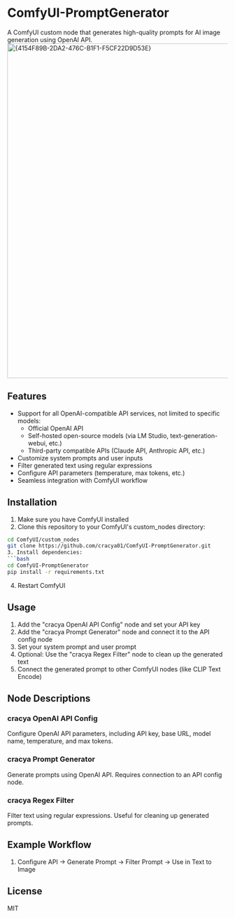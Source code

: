 # ComfyUI-PromptGenerator

A ComfyUI custom node that generates high-quality prompts for AI image generation using OpenAI API.
<img width="764" alt="{4154F89B-2DA2-476C-B1F1-F5CF22D9D53E}" src="https://github.com/user-attachments/assets/03c002ef-1837-4357-a18d-f5d003d199d7" />


## Features

- Support for all OpenAI-compatible API services, not limited to specific models:
  - Official OpenAI API
  - Self-hosted open-source models (via LM Studio, text-generation-webui, etc.)
  - Third-party compatible APIs (Claude API, Anthropic API, etc.)
- Customize system prompts and user inputs
- Filter generated text using regular expressions
- Configure API parameters (temperature, max tokens, etc.)
- Seamless integration with ComfyUI workflow

## Installation

1. Make sure you have ComfyUI installed
2. Clone this repository to your ComfyUI's custom_nodes directory:
```bash
cd ComfyUI/custom_nodes
git clone https://github.com/cracya01/ComfyUI-PromptGenerator.git
3. Install dependencies:
```bash
cd ComfyUI-PromptGenerator
pip install -r requirements.txt
 ```

4. Restart ComfyUI
## Usage
1. Add the "cracya OpenAI API Config" node and set your API key
2. Add the "cracya Prompt Generator" node and connect it to the API config node
3. Set your system prompt and user prompt
4. Optional: Use the "cracya Regex Filter" node to clean up the generated text
5. Connect the generated prompt to other ComfyUI nodes (like CLIP Text Encode)
## Node Descriptions
### cracya OpenAI API Config
Configure OpenAI API parameters, including API key, base URL, model name, temperature, and max tokens.

### cracya Prompt Generator
Generate prompts using OpenAI API. Requires connection to an API config node.

### cracya Regex Filter
Filter text using regular expressions. Useful for cleaning up generated prompts.

## Example Workflow
1. Configure API → Generate Prompt → Filter Prompt → Use in Text to Image
## License
MIT

